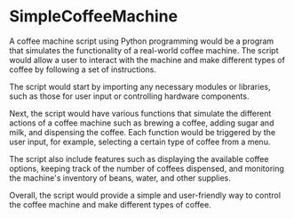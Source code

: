 # SimpleCoffeeMachine

A coffee machine script using Python programming would be a program that simulates the functionality of a real-world coffee machine. The script would allow a user to interact with the machine and make different types of coffee by following a set of instructions.

The script would start by importing any necessary modules or libraries, such as those for user input or controlling hardware components.

Next, the script would have various functions that simulate the different actions of a coffee machine such as brewing a coffee, adding sugar and milk, and dispensing the coffee. Each function would be triggered by the user input, for example, selecting a certain type of coffee from a menu.

The script also include features such as displaying the available coffee options, keeping track of the number of coffees dispensed, and monitoring the machine's inventory of beans, water, and other supplies.

Overall, the script would provide a simple and user-friendly way to control the coffee machine and make different types of coffee.